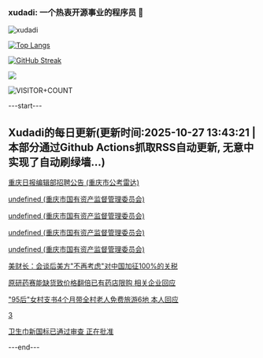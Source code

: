 ### xudadi: 一个热衷开源事业的程序员 👋

![xudadi](https://github-readme-stats-git-masterorgs-github-readme-stats-team.vercel.app/api?username=xudadi)

[![Top Langs](https://github-readme-stats.vercel.app/api/top-langs/?username=xudadi)](https://github.com/anuraghazra/github-readme-stats)

[![GitHub Streak](https://streak-stats.demolab.com?user=xudadi&locale=zh_Hans)](https://git.io/streak-stats)

![](https://raw.githubusercontent.com/xudadi/xudadi/main/assets/github-contribution-grid-snake.svg)

![VISITOR+COUNT](https://komarev.com/ghpvc/?username=xudadi&label=VISITOR+COUNT)


---start---

## Xudadi的每日更新(更新时间:2025-10-27 13:43:21 | 本部分通过Github Actions抓取RSS自动更新, 无意中实现了自动刷绿墙...)

[重庆日报编辑部招聘公告 (重庆市公考雷达)](https://www.gongkaoleida.com/article/2663387)

[undefined (重庆市国有资产监督管理委员会)](https://dadilab.github.io/feeds/all.xml)

[undefined (重庆市国有资产监督管理委员会)](https://dadilab.github.io/feeds/all.xml)

[undefined (重庆市国有资产监督管理委员会)](https://dadilab.github.io/feeds/all.xml)

[undefined (重庆市国有资产监督管理委员会)](https://dadilab.github.io/feeds/all.xml)

[美财长：会谈后美方"不再考虑"对中国加征100%的关税](https://m.163.com/news/article/KCRV16G70514R9OJ.html)

[原研药赛能缺货致价格翻倍已有药店限购 相关企业回应](https://m.163.com/news/article/KCQIH21R051492T3.html)

["95后"女村支书4个月带全村老人免费旅游6地 本人回应](https://m.163.com/news/article/KCR33P8L053469LG.html)

[3](https://m.163.com/touch/news/sub/domestic)

[卫生巾新国标已通过审查 正在批准](https://m.163.com/news/article/KCQU19LA0001899O.html)

---end---
